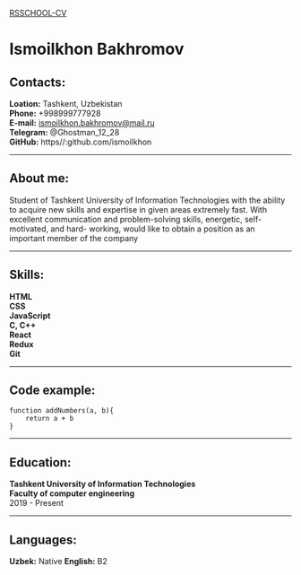 [ RSSCHOOL-CV ](https//:github.com/ismoilkhon/rsschool-cv )

# Ismoilkhon Bakhromov
## Contacts:
**Loation:** Tashkent, Uzbekistan  
**Phone:** +998999777928  
**E-mail:** ismoilkhon.bakhromov@mail.ru  
**Telegram:** @Ghostman_12_28  
**GitHub:** https//:github.com/ismoilkhon 

---------

## About me:
Student of Tashkent University of Information Technologies with the ability to acquire new skills and expertise in given areas extremely fast. With excellent communication and problem-solving skills, energetic, self-motivated, and hard- working, would like to obtain a position as an important member of the company

---------

## Skills:
**HTML**  
**CSS**  
**JavaScript**  
**C, C++**  
**React**  
**Redux**  
**Git**  

---------

## Code example:

```
function addNumbers(a, b){
    return a + b
}

```
---------

## Education: 

**Tashkent University of Information Technologies**    
**Faculty of computer engineering**  
2019 - Present  

---------

## Languages:

**Uzbek:** Native
**English:** B2 
